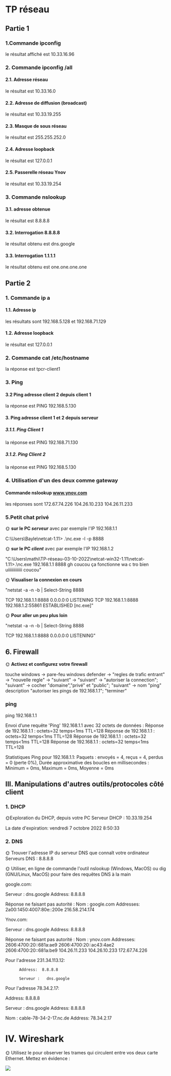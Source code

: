 # TP réseau
## Partie 1
### 1.Commande ipconfig
le résultat affiché est  10.33.16.96
### 2. Commande ipconfig /all
#### 2.1. Adresse réseau
le résultat est 10.33.16.0
#### 2.2. Adresse de diffusion (broadcast)
le résultat est 10.33.19.255
#### 2.3. Masque de sous réseau
le résultat est 255.255.252.0
#### 2.4. Adresse loopback
le résultat est 127.0.0.1
#### 2.5. Passerelle réseau Ynov
le résultat est  10.33.19.254
### 3. Commande nslookup
#### 3.1. adresse obtenue
le résultat est  8.8.8.8
#### 3.2. Interrogation 8.8.8.8
le résultat obtenu est dns.google
#### 3.3. Interrogation 1.1.1.1
le résultat obtenu est one.one.one.one
## Partie 2
### 1. Commande ip a
#### 1.1. Adresse ip
les résultats sont 192.168.5.128 et 192.168.71.129
#### 1.2. Adresse loopback
le résultat est 127.0.0.1
### 2. Commande cat /etc/hostname
la réponse est tpcr-client1
### 3. Ping
#### 3.2 Ping adresse client 2 depuis client 1
la réponse est PING 192.168.5.130
#### 3. Ping adresse client 1 et 2 depuis serveur
##### 3.1.1. Ping Client 1
la réponse est PING 192.168.71.130
##### 3.1.2. Ping Client 2
la réponse est PING 192.168.5.130
### 4. Utilisation d'un des deux comme gateway
#### Commande nslookup www.ynov.com
les réponses sont 
172.67.74.226
104.26.10.233
104.26.11.233
### 5.Petit chat privé
🌞 **sur le PC *serveur*** avec par exemple l'IP 192.168.1.1

C:\Users\Bayle\netcat-1.11> .\nc.exe -l -p 8888

🌞 **sur le PC *client*** avec par exemple l'IP 192.168.1.2

"C:\Users\mathi\TP-réseau-03-10-2022\netcat-win32-1.11\netcat-1.11>.\nc.exe 192.168.1.1 8888
gh
coucou
ça fonctionne
wa c tro bien
uiiiiiiiiiiiii
coucou"

🌞 **Visualiser la connexion en cours**

"netstat -a -n -b | Select-String 8888

  TCP    192.168.1.1:8888       0.0.0.0:0              LISTENING
TCP    192.168.1.1:8888       192.168.1.2:55861      ESTABLISHED
 [nc.exe]"

🌞 **Pour aller un peu plus loin**

"netstat -a -n -b | Select-String 8888

  TCP    192.168.1.1:8888       0.0.0.0:0              LISTENING"

## 6. Firewall

🌞 **Activez et configurez votre firewall**

touche windows -> pare-feu windows defender -> "regles de trafic entrant" -> "nouvelle regle" -> "suivant" -> "suivant" -> "autoriser la connection"; "suivant" -> cocher "domaine","privé" et "public"; "suivant" -> nom "ping" description "autoriser les pings de 192.168.1.1"; "terminer"

### ping

ping 192.168.1.1

Envoi d’une requête 'Ping'  192.168.1.1 avec 32 octets de données :
Réponse de 192.168.1.1 : octets=32 temps<1ms TTL=128
Réponse de 192.168.1.1 : octets=32 temps<1ms TTL=128
Réponse de 192.168.1.1 : octets=32 temps<1ms TTL=128
Réponse de 192.168.1.1 : octets=32 temps<1ms TTL=128

Statistiques Ping pour 192.168.1.1:
    Paquets : envoyés = 4, reçus = 4, perdus = 0 (perte 0%),
Durée approximative des boucles en millisecondes :
    Minimum = 0ms, Maximum = 0ms, Moyenne = 0ms
    
## III. Manipulations d'autres outils/protocoles côté client

### 1. DHCP
🌞Exploration du DHCP, depuis votre PC
 Serveur DHCP : 10.33.19.254

 La date d'expiration: vendredi 7 octobre 2022 8:50:33


### 2. DNS
🌞 Trouver l'adresse IP du serveur DNS que connaît votre ordinateur
Serveurs DNS : 8.8.8.8

🌞 Utiliser, en ligne de commande l'outil nslookup (Windows, MacOS) ou dig (GNU/Linux, MacOS) pour faire des requêtes DNS à la main

google.com:

 Serveur :   dns.google
Address:  8.8.8.8

Réponse ne faisant pas autorité :
Nom :    google.com
Addresses:  2a00:1450:4007:80e::200e
          216.58.214.174

Ynov.com:

Serveur :   dns.google
Address:  8.8.8.8

Réponse ne faisant pas autorité :
Nom :    ynov.com
Addresses:  2606:4700:20::681a:ae9
          2606:4700:20::ac43:4ae2
          2606:4700:20::681a:be9
          104.26.11.233
          104.26.10.233
          172.67.74.226

Pour l'adresse 231.34.113.12:

          Address:  8.8.8.8

          Serveur :   dns.google

Pour l'adresse 78.34.2.17:

Address:  8.8.8.8

Serveur :   dns.google
Address:  8.8.8.8

Nom :    cable-78-34-2-17.nc.de
Address:  78.34.2.17

# IV. Wireshark
🌞 Utilisez le pour observer les trames qui circulent entre vos deux carte Ethernet. Mettez en évidence :

![](https://i.imgur.com/fZqIhEf.png)

